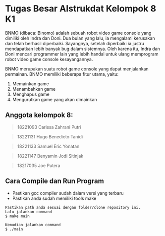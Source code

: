 # Tugas Besar Alstrukdat Kelompok 8 K1
BNMO (dibaca: Binomo) adalah sebuah robot video game console yang dimiliki oleh Indra dan Doni. Dua bulan yang lalu, ia mengalami kerusakan dan telah berhasil diperbaiki. Sayangnya, setelah diperbaiki ia justru mendapatkan lebih banyak bug dalam sistemnya. Oleh karena itu, Indra dan Doni mencari programmer lain yang lebih handal untuk ulang memprogram robot video game console kesayangannya.

BNMO merupakan suatu robot game console yang dapat menjalankan permainan. BNMO memiliki beberapa fitur utama, yaitu:
 1. Memainkan game
 2. Menambahkan game
 3. Menghapus game
 4. Mengurutkan game yang akan dimainkan


## Anggota kelompok 8:
> 18221093 Carissa Zahrani Putri

> 18221131 Hugo Benedicto Tanidi

> 18221133 Samuel Eric Yonatan

> 18221147 Benyamin Jodi Sitinjak

> 18217035 Joe Putera

## Cara Compile dan Run Program
-  Pastikan gcc compiler sudah dalam versi yang terbaru
-  Pastikan anda sudah memiliki tools make

```
Pastikan path anda sesuai dengan folder/clone repository ini. 
Lalu jalankan command
$ make main

Kemudian jalankan command
$ ./main

```